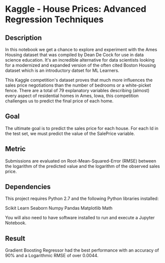 # Kaggle - House Prices: Advanced Regression Techniques

## Description

In this notebook we get a chance to explore and experiment with the Ames Housing 
dataset that was compiled by Dean De Cock for use in data science education. 
It's an incredible alternative for data scientists looking for a modernized and 
expanded version of the often cited Boston Housing dataset which is an 
introductory datset for ML Learners.

This Kaggle competition's dataset proves that much more influences the sales 
price negotiations than the number of bedrooms or a white-picket fence.
There are a total of 79 explanatory variables describing (almost) every aspect 
of residential homes in Ames, Iowa, this competition challenges us to predict 
the final price of each home.

## Goal

The ultimate goal is to predict the sales price for each house. For each Id in 
the test set, we must predict the value of the SalePrice variable. 

## Metric

Submissions are evaluated on Root-Mean-Squared-Error (RMSE) between the 
logarithm of the predicted value and the logarithm of the observed sales price.

## Dependencies

This project requires Python 2.7 and the following Python libraries installed:

Scikit Learn
Seaborn
Numpy
Pandas
Matplotlib
Math


You will also need to have software installed to run and execute a Jupyter 
Notebook.

## Result

Gradient Boosting Regressor had the best performance with an accuracy of 90% 
and a Logarithmic RMSE of over 0.0044.

